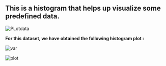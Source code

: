 This is a histogram that helps up visualize some predefined data.
-----------------------------------------------------------------

![PLotdata](https://user-images.githubusercontent.com/46227550/57969557-d8f46b00-7967-11e9-965f-937028812524.PNG)

__For this dataset, we have obtained the following histogram plot :__

![var](https://user-images.githubusercontent.com/46227550/57969632-b020a580-7968-11e9-9405-8fd3a739ecdc.PNG)

![plot](https://user-images.githubusercontent.com/46227550/57969565-f6c1d000-7967-11e9-850a-07685b03f384.PNG)

